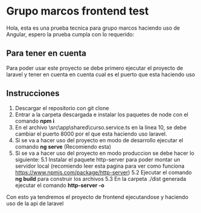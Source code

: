 # Grupo marcos frontend test

Hola, esta es una prueba tecnica para grupo marcos haciendo uso de Angular, espero la prueba cumpla con lo requerido:

## Para tener en cuenta
Para poder usar este proyecto se debe primero ejecutar el proyecto de laravel y tener en cuenta en cuenta cual es el puerto que esta haciendo uso

## Instrucciones

1. Descargar el repositorio con git clone
2. Entrar a la carpeta descargada e instalar los paquetes de node con el comando __npm i__
3. En el archivo \src\app\shared\curso.service.ts en la linea 10, se debe cambiar el puerto 8000 por el que esta haciendo uso laravel.
4. Si se va a hacer uso del proyecto en modo de desarrollo ejecutar el comando __ng serve__ (Recomiendo esta)
5. Si se va a hacer uso del proyecto en modo produccion se debe hacer lo siguiente:
5.1 Instalar el paquete http-server para poder montar un servidor local (recomiendo leer esta pagina para ver como funciona https://www.npmjs.com/package/http-server)
5.2 Ejecutar el comando __ng build__ para construir los archivos
5.3 En la carpeta ./dist generada ejecutar el comando __http-server -o__ 

Con esto ya tendremos el proyecto de frontend ejecutandose y haciendo uso de la api de laravel
